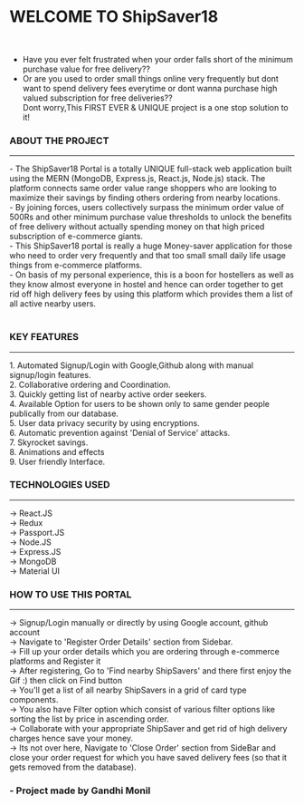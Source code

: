 
<h1><strong>WELCOME TO ShipSaver18</strong></h1>
 <br>

- Have you ever felt frustrated when your order falls short of the minimum purchase value for free delivery?? <br>
- Or are you used to order small things online very frequently but dont want to spend delivery fees everytime or dont wanna purchase high valued subscription for free deliveries??
<br>Dont worry,This FIRST EVER & UNIQUE project is a one stop solution to it!<br>

<h3><bold>ABOUT THE PROJECT</bold></h3>
<hr>
- The ShipSaver18 Portal is a totally UNIQUE full-stack web application built using the MERN (MongoDB, Express.js, React.js, Node.js) stack. The platform connects same order value range shoppers who are looking to maximize their savings by finding others ordering from nearby locations.<br>
- By joining forces, users collectively surpass the minimum order value of 500Rs and other minimum purchase value thresholds to unlock the benefits of free delivery without actually spending money on that high priced subscription of e-commerce giants.<br>
- This ShipSaver18 portal is really a huge Money-saver application for those who need to order very frequently and that too small small daily life usage things from e-commerce platforms.<br>
- On basis of my personal experience, this is a boon for hostellers as well as they know almost everyone in hostel and hence can order together to get rid off high delivery fees by using this platform which provides them a list of all active nearby users.<br><br>

<h3><bold>KEY FEATURES</bold></h3>
<hr></hr>
1. Automated Signup/Login with Google,Github along with manual signup/login features.<br> 
2. Collaborative ordering and Coordination.<br>
3. Quickly getting list of nearby active order seekers.<br>
4. Available Option for users to be shown only to same gender people publically from our database.<br>
5. User data privacy security by using encryptions.<br>
6. Automatic prevention against 'Denial of Service' attacks.<br>
7. Skyrocket savings.<br>
8. Animations and effects<br>
9. User friendly Interface.<br>

<h3><bold>TECHNOLOGIES USED </bold></h3>
<hr></hr>
-> React.JS<br>
-> Redux<br>
-> Passport.JS<br>
-> Node.JS<br>
-> Express.JS<br>
-> MongoDB<br>
-> Material UI<br>

<h3><bold> HOW TO USE THIS PORTAL</bold></h3>
<hr></hr>
-> Signup/Login manually or directly by using Google account, github account<br>
-> Navigate to 'Register Order Details' section from Sidebar.<br>
-> Fill up your order details which you are ordering through e-commerce platforms and Register it<br>
-> After registering, Go to 'Find nearby ShipSavers' and there first enjoy the Gif :) then click on Find button<br>
-> You'll get a list of all nearby ShipSavers in a grid of card type components.<br>
-> You also have Filter option which consist of various filter options like sorting the list by price in ascending order.<br>
-> Collaborate with your appropriate ShipSaver and get rid of high delivery charges hence save your money.<br>
-> Its not over here, Navigate to 'Close Order' section from SideBar and close your order request for which you have saved delivery fees (so that it gets removed from the database).

<h3>- Project made by Gandhi Monil</h3>
